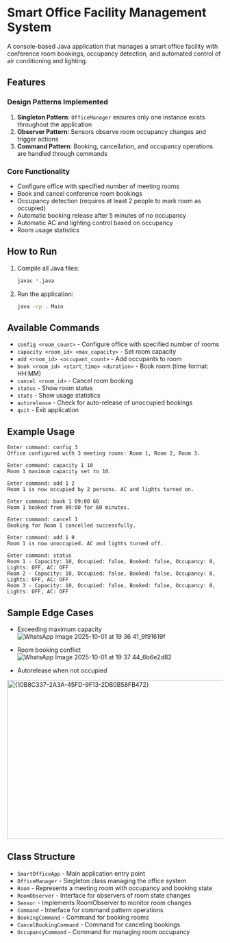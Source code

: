 # Smart Office Facility Management System

A console-based Java application that manages a smart office facility with conference room bookings, occupancy detection, and automated control of air conditioning and lighting.

## Features

### Design Patterns Implemented
1. **Singleton Pattern**: `OfficeManager` ensures only one instance exists throughout the application
2. **Observer Pattern**: Sensors observe room occupancy changes and trigger actions
3. **Command Pattern**: Booking, cancellation, and occupancy operations are handled through commands

### Core Functionality
- Configure office with specified number of meeting rooms
- Book and cancel conference room bookings
- Occupancy detection (requires at least 2 people to mark room as occupied)
- Automatic booking release after 5 minutes of no occupancy
- Automatic AC and lighting control based on occupancy
- Room usage statistics

## How to Run

1. Compile all Java files:
   ```bash
   javac *.java
   ```

2. Run the application:
   ```bash
   java -cp . Main
   ```

## Available Commands

- `config <room_count>` - Configure office with specified number of rooms
- `capacity <room_id> <max_capacity>` - Set room capacity
- `add <room_id> <occupant_count>` - Add occupants to room
- `book <room_id> <start_time> <duration>` - Book room (time format: HH:MM)
- `cancel <room_id>` - Cancel room booking
- `status` - Show room status
- `stats` - Show usage statistics
- `autorelease` - Check for auto-release of unoccupied bookings
- `quit` - Exit application

## Example Usage

```
Enter command: config 3
Office configured with 3 meeting rooms: Room 1, Room 2, Room 3.

Enter command: capacity 1 10
Room 1 maximum capacity set to 10.

Enter command: add 1 2
Room 1 is now occupied by 2 persons. AC and lights turned on.

Enter command: book 1 09:00 60
Room 1 booked from 09:00 for 60 minutes.

Enter command: cancel 1
Booking for Room 1 cancelled successfully.

Enter command: add 1 0
Room 1 is now unoccupied. AC and lights turned off.

Enter command: status
Room 1 - Capacity: 10, Occupied: false, Booked: false, Occupancy: 0, Lights: OFF, AC: OFF
Room 2 - Capacity: 10, Occupied: false, Booked: false, Occupancy: 0, Lights: OFF, AC: OFF
Room 3 - Capacity: 10, Occupied: false, Booked: false, Occupancy: 0, Lights: OFF, AC: OFF
```

## Sample Edge Cases

- Exceeding maximum capacity
![WhatsApp Image 2025-10-01 at 19 36 41_9f91619f](https://github.com/user-attachments/assets/8eb08be8-60a6-4cef-b30c-c61a9604afb6)

- Room booking conflict
![WhatsApp Image 2025-10-01 at 19 37 44_6b6e2d82](https://github.com/user-attachments/assets/deb04d73-8ef5-4a01-9fdb-fd22cd295fe9)

- Autorelease when not occupied
<img width="1073" height="370" alt="{10B8C337-2A3A-45FD-9F13-2DB0B58FB472}" src="https://github.com/user-attachments/assets/d3643de4-28bb-4b64-b22e-784a2d2050a2" />


## Class Structure

- `SmartOfficeApp` - Main application entry point
- `OfficeManager` - Singleton class managing the office system
- `Room` - Represents a meeting room with occupancy and booking state
- `RoomObserver` - Interface for observers of room state changes
- `Sensor` - Implements RoomObserver to monitor room changes
- `Command` - Interface for command pattern operations
- `BookingCommand` - Command for booking rooms
- `CancelBookingCommand` - Command for canceling bookings
- `OccupancyCommand` - Command for managing room occupancy
